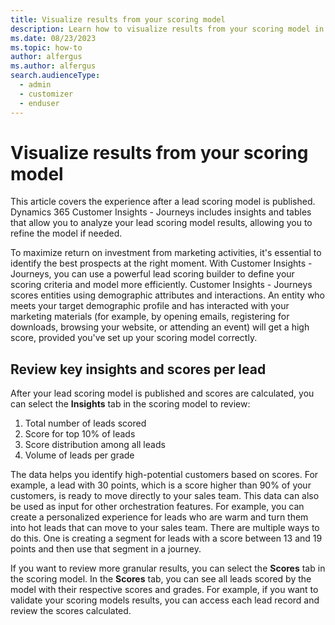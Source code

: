 ```yaml
---
title: Visualize results from your scoring model
description: Learn how to visualize results from your scoring model in Dynamics 365 Customer Insights - Journeys.
ms.date: 08/23/2023
ms.topic: how-to
author: alfergus
ms.author: alfergus
search.audienceType: 
  - admin
  - customizer
  - enduser
---
```


# Visualize results from your scoring model

This article covers the experience after a lead scoring model is published. Dynamics 365 Customer Insights - Journeys includes insights and tables that allow you to analyze your lead scoring model results, allowing you to refine the model if needed.

To maximize return on investment from marketing activities, it's essential to identify the best prospects at the right moment. With Customer Insights - Journeys, you can use a powerful lead scoring builder to define your scoring criteria and model more efficiently. Customer Insights - Journeys scores entities using demographic attributes and interactions. An entity who meets your target demographic profile and has interacted with your marketing materials (for example, by opening emails, registering for downloads, browsing your website, or attending an event) will get a high score, provided you've set up your scoring model correctly.

## Review key insights and scores per lead

After your lead scoring model is published and scores are calculated, you can select the **Insights** tab in the scoring model to review:
1. Total number of leads scored
1. Score for top 10% of leads
1. Score distribution among all leads
1. Volume of leads per grade

The data helps you identify high-potential customers based on scores. For example, a lead with 30 points, which is a score higher than 90% of your customers, is ready to move directly to your sales team. This data can also be used as input for other orchestration features. For example, you can create a personalized experience for leads who are warm and turn them into hot leads that can move to your sales team. There are multiple ways to do this. One is creating a segment for leads with a score between 13 and 19 points and then use that segment in a journey.

If you want to review more granular results, you can select the **Scores** tab in the scoring model. In the **Scores** tab, you can see all leads scored by the model with their respective scores and grades. For example, if you want to validate your scoring models results, you can access each lead record and review the scores calculated.

